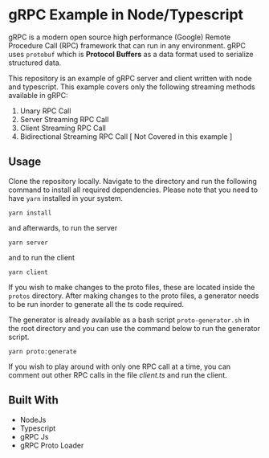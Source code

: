 # gRPC Example in Node/Typescript
gRPC is a modern open source high performance (Google) Remote Procedure Call (RPC) framework that can run in any environment. gRPC uses `protobuf` which is **Protocol Buffers** as a data format used to serialize structured data.

This repository is an example of gRPC server and client written with node and typescript. This example covers only the following streaming methods available in gRPC:
1. Unary RPC Call
2. Server Streaming RPC Call
3. Client Streaming RPC Call
4. Bidirectional Streaming RPC Call [ Not Covered in this example ]


## Usage

Clone the repository locally. Navigate to the directory and run the following command to install all required dependencies. Please note that you need to have `yarn` installed in your system.

```
yarn install
```

and afterwards, to run the server

```
yarn server
```

and to run the client

```
yarn client
```

If you wish to make changes to the proto files, these are located inside the `protos` directory. After making changes to the proto files, a generator needs to be run inorder to generate all the ts code required.

The generator is already available as a bash script `proto-generator.sh` in the root directory and you can use the command below to run the generator script.

```
yarn proto:generate
```

If you wish to play around with only one RPC call at a time, you can comment out other RPC calls in the file *client.ts* and run the client.

## Built With
  * NodeJs
  * Typescript
  * gRPC Js
  * gRPC Proto Loader





